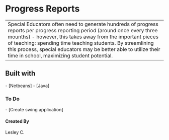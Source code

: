 # Progress Reports
<table>
<tr>
<td>
Special Educators often need to generate hundreds of progress reports per progress reporting period (around once every three mounths) - however, this takes away from the important pieces of teaching: spending time teaching students. By streamlining this process, special educators may be better able to utilize their time in school, maximizing student potential. 
</td>
</tr>
</table>

<h2>Built with </h2>
- [Netbeans]
- [Java]

<h3>To Do</h3>
- [Create swing application]

<h4>Created By</h4>
Lesley C. 
 
